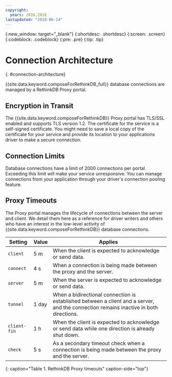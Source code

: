 ```yaml
---
copyright:
  years: 2016,2018
lastupdated: "2018-06-14"
---
```


{:new_window: target="_blank"}
{:shortdesc: .shortdesc}
{:screen: .screen}
{:codeblock: .codeblock}
{:pre: .pre}
{:tip: .tip}

# Connection Architecture
{: #connection-architecture}

{{site.data.keyword.composeForRethinkDB_full}} database connections are managed by a RethinkDB Proxy portal.

## Encryption in Transit

The {{site.data.keyword.composeForRethinkDB}} Proxy portal has TLS/SSL enabled and supports TLS version 1.2. The certificate for the service is a self-signed certificate. You might need to save a local copy of the certificate for your service and provide its location to your applications driver to make a secure connection.

## Connection Limits

Database connections have a limit of 2000 connections per portal. Exceeding this limit will make your service unresponsive. You can manage connections from your application through your driver's connection pooling feature.

## Proxy Timeouts

The Proxy portal manages the lifecycle of connections between the server and client. We detail them here as a reference for driver writers and others who have an interest in the low-level activity of {{site.data.keyword.composeForRethinkDB}} database connections.

Setting | Value | Applies
----------|-----------|-----------
`client` | 5 m | When the client is expected to acknowledge or send data.
`connect` | 4 s | When a connection is being made between the proxy and the server.
`server` | 5 m | When the server is expected to acknowledge or send data.
`tunnel` | 1 day | When a bidirectional connection is established between a client and a server, and the connection remains inactive in both directions.
`client-fin` | 1 h | When the client is expected to acknowledge or send data while one direction is already shut down.
`check` | 5 s | As a secondary timeout check when a connection is being made between the proxy and the server.
{: caption="Table 1. RethinkDB Proxy timeouts" caption-side="top"}
